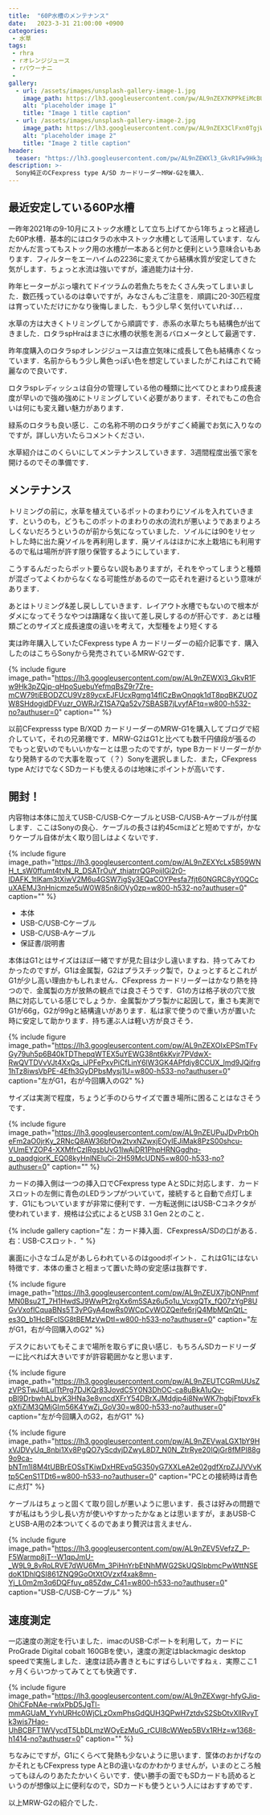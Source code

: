 ```yaml
---
title:  "60P水槽のメンテナンス"
date:   2023-3-31 21:00:00 +0900
categories: 
 - 水草
tags:
 - rhra
 - rオレンジジュース
 - rパウーナニ
 - 
gallery:
  - url: /assets/images/unsplash-gallery-image-1.jpg
    image_path: https://lh3.googleusercontent.com/pw/AL9nZEX7KPPkEiMcBUSvhEEupABrWoR_JIFnY7lvhig_GVel7MZD1eCaHszcAbsYbcX8P1WTjZEAWWnW7wC8pUkpw8zXfpyXwWrhy4I_FwQOaT6RucRYqfVt4mlzEQwgSPBcH8LZAUnmVBY22z_vfiQo_Ttb=w800-h533-no?authuser=0
    alt: "placeholder image 1"
    title: "Image 1 title caption"
  - url: /assets/images/unsplash-gallery-image-2.jpg
    image_path: https://lh3.googleusercontent.com/pw/AL9nZEX3ClFxn0TgjWzOhST_1KBWN6N4_zzjFdV1t48RJR07sRfptxzEivq0kFOeWK4MkNlBTxsQdds3BbHd5JSIsd6r8oXOX82J6dlFCz88xMgK2Pi8ukVieoAWyNNVCRpZH8d1qM6KWnFyN9QYtcO5uu0w=w800-h533-no?authuser=0
    alt: "placeholder image 2"
    title: "Image 2 title caption"
header:
  teaser: "https://lh3.googleusercontent.com/pw/AL9nZEWXl3_GkvR1Fw9Hk3pZQjp-qHpoSuebuYefmqBsZ9r7Zre-mCW79tiEBODZCU9Vz89ycxEJFUcxRgmg14fICzBwOnqgk1dT8pqBKZUOZW8SHdogidDFVuzr_OWRJrZ1SA7Qa52v7SBASB7jLvyfAFtq=w800-h532-no?authuser=0"
description: >-
  Sony純正のCFexpress type A/SD カードリーダーMRW-G2を購入．
---
```


## 最近安定している60P水槽

一昨年2021年の9-10月にストック水槽として立ち上げてから1年ちょっと経過した60P水槽．基本的にはロタラの水中ストック水槽として活用しています．なんだかんだ言ってもストック用の水槽が一本あると何かと便利という意味合いもあります．フィルターをエーハイムの2236に変えてから結構水質が安定してきた気がします．ちょっと水流は強いですが，濾過能力は十分．



昨年ヒーターがぶっ壊れてドイツラムの若魚たちをたくさん失ってしまいました．数匹残っているのは幸いですが，みなさんもご注意を．順調に20-30匹程度は育っていただけにかなり後悔しました．もう少し早く気付いていれば．．．


水草の方は大きくトリミングしてから順調です．赤系の水草たちも結構色が出てきました．ロタラspHraはまさに水槽の状態を測るバロメータとして最適です．



昨年度購入のロタラspオレンジジュースは直立気味に成長して色も結構赤くなっています．名前からもう少し黄色っぽい色を想定していましたがこれはこれで綺麗なので良いです．



ロタラspレディッシュは自分の管理している他の種類に比べてひとまわり成長速度が早いので強め強めにトリミングしていく必要があります．それでもこの色合いは何にも変え難い魅力があります．


緑系のロタラも良い感じ．この名称不明のロタラがすごく綺麗でお気に入りなのですが，詳しい方いたらコメントください．





水草紹介はこのくらいにしてメンテナンスしていきます．3週間程度出張で家を開けるのでその準備です．


## メンテナンス

トリミングの前に，水草を植えているポットのまわりにソイルを入れていきます．というのも，どうもこのポットのまわりの水の流れが悪いようであまりよろしくないだろうというのが前から気になっていました．ソイルには90をリセットした時に出た廃ソイルを再利用します．廃ソイルはほかに水上栽培にも利用するので私は場所が許す限り保管するようにしています．




こうするんだったらポット要らない説もありますが，それをやってしまうと種類が混ざってよくわからなくなる可能性があるので一応それを避けるという意味があります．



あとはトリミング&差し戻ししていきます．レイアウト水槽でもないので根本がダメになってそうなやつは躊躇なく抜いて差し戻しするのが肝心です．あとは種類ごとのサイズと成長速度の違いを考えて，大型種をより短くする










実は昨年購入していたCFexpress type A カードリーダーの紹介記事です．購入したのはこちらSonyから発売されているMRW-G2です．

{% include figure image_path="https://lh3.googleusercontent.com/pw/AL9nZEWXl3_GkvR1Fw9Hk3pZQjp-qHpoSuebuYefmqBsZ9r7Zre-mCW79tiEBODZCU9Vz89ycxEJFUcxRgmg14fICzBwOnqgk1dT8pqBKZUOZW8SHdogidDFVuzr_OWRJrZ1SA7Qa52v7SBASB7jLvyfAFtq=w800-h532-no?authuser=0" caption="" %}


以前CFexpresss type B/XQD カードリーダーのMRW-G1を購入してブログで紹介していて，それの兄弟機です．MRW-G2はG1と比べても数千円値段が張るのでもっと安いのでもいいかなーとは思ったのですが，type Bカードリーダーがかなり発熱するので大事を取って（？）Sonyを選択しました．また，CFexpress type AだけでなくSDカードも使えるのは地味にポイントが高いです．


## 開封！

内容物は本体に加えてUSB-C/USB-CケーブルとUSB-C/USB-Aケーブルが付属します．ここはSonyの良心．ケーブルの長さは約45cmほどと短めですが，かなりケーブル自体が太く取り回しはよくないです．

{% include figure image_path="https://lh3.googleusercontent.com/pw/AL9nZEXYcLx5B59WNH_t_sW0ffumt4tvN_R_DSATrOuY_thiatrrQGPoijlGi2r0-lDAFK_1tlKam3tXiwV2M6u4GSW7igSy3EQaCOYPesfa7fjt60NGRC8yY0QCcuXAEMJ3nHnicmze5uW0W85n8iOVy0zp=w800-h532-no?authuser=0" caption="" %}

- 本体
- USB-C/USB-Cケーブル
- USB-C/USB-Aケーブル
- 保証書/説明書

本体はG1とはサイズはほぼ一緒ですが見た目は少し違いますね．持ってみてわかったのですが，G1は金属製，G2はプラスチック製で，ひょっとするとこれがG1が少し高い理由かもしれません．CFexpress カードリーダーはかなり熱を持つので．金属製の方が放熱の観点では良さそうです．G1の方は格子状の穴で放熱に対応している感じでしょうか．金属製かプラ製かに起因して，重さも実測でG1が66g，G2が99gと結構違いがあります．私は家で使うので重い方が置いた時に安定して助かります．持ち運ぶ人は軽い方が良さそう．

{% include figure image_path="https://lh3.googleusercontent.com/pw/AL9nZEXOIxEPSmTFvGy79uh5p6B40kTDThepqWTEX5uYEWG38nt6kKvjr7PVdwX-RwQVTDVvVJt4XxQs_iJPFePxvPiCfLinY6lW3GK4APfdjy8CCUX_lmd9JQifrg1hTz8iwsVbPE-4Efh3GyDPbsMysj1U=w800-h533-no?authuser=0" caption="左がG1，右が今回購入のG2" %}

サイズは実測で程度，ちょうど手のひらサイズで置き場所に困ることはなさそうです．

{% include figure image_path="https://lh3.googleusercontent.com/pw/AL9nZEUPuJDvPrbOheFm2aO0jrKy_2RNcQ8AW36bfOw2tvxNZwxjEOyIEJiMak8PzS00shcu-VUmEYZOP4-XXMfrCzIRgsbUvG1lwAjDR1PhpHRNGgdhq-q_paqdgjorK_EQ08kyHnlNEluCi-2H59McUDN5=w800-h533-no?authuser=0" caption="" %}

カードの挿入側は一つの挿入口でCFexpress type AとSDに対応します．カードスロットの左側に青色のLEDランプがついていて，接続すると自動で点灯します．G1にもついていますが非常に便利です．一方転送側にはUSB-Cコネクタが使われています．規格は公式によるとUSB 3.1 Gen 2とのこと．

{% include gallery caption="左：カード挿入面．CFexpressA/SDの口がある．右：USB-Cスロット．" %}

裏面に小さなゴム足があしらわれているのはgoodポイント．これはG1にはない特徴です．本体の重さと相まって置いた時の安定感は抜群です．

{% include figure image_path="https://lh3.googleusercontent.com/pw/AL9nZEUX7jbONPnmfMN0Bsu2T_7H1HwdSJ9WwPt2rgXx6m5SAz6u5o1u_VcxgQTx_fQ07zYgP8UGvVxoflCquaBNs5T3yPGyA4pwRs0WCpCvWOZQeife6rjQ4MbMQnQtL-es3O_b1HcBFcISG8tBEMzVwDtI=w800-h533-no?authuser=0" caption="左がG1，右が今回購入のG2" %}

デスクにおいてもそこまで場所を取らずに良い感じ．もちろんSDカードリーダーに比べれば大きいですが許容範囲かなと思います．

{% include figure image_path="https://lh3.googleusercontent.com/pw/AL9nZEUTCGRmUUsZzVPSTwJ4ILuITtPrg7DJKQr83JovdC5Y0N3DhOC-ca8uBkA1uQv-pBl9DrbwhALbyK3HNa3e8vncdXFrY54DBrXJMddjp4i8NwWK7hgbjFtpvxFkqXfiZiM3QMjGIm56K4YwZj_GoV30=w800-h533-no?authuser=0" caption="左が今回購入のG2，右がG1" %}

{% include figure image_path="https://lh3.googleusercontent.com/pw/AL9nZEVwaLGX1bY9HxVJDVyUq_8nbi1Xv8PgQO7yScdvjDZwyL8D7_N0N_ZtrRye20IQjGr8fMPI88g9o9ca-bNTm1l8M4tUBBrEOSsTKiwDxHREvq5G350yG7XXLeA2e02gdfXrpZJJVVvKtp5CenS1TDt6=w800-h533-no?authuser=0" caption="PCとの接続時は青色に点灯" %}

ケーブルはちょっと固くて取り回しが悪いように思います．長さは好みの問題ですが私はもう少し長い方が使いやすかったかなぁとは思いますが，まあUSB-CとUSB-A用の2本ついてくるのであまり贅沢は言えません．

{% include figure image_path="https://lh3.googleusercontent.com/pw/AL9nZEV5VefzZ_P-F5Warmp8jT--W1qpJmU-_W9L9_8vRoLRVE7dWU6Mm_3PiHnYrbEtNhMWG2SkUQSIpbmcPwWttNSEdoK1DhlQSI861ZNQ9GoOtXtOVzxf4xak8mn-Yj_L0m2m3q6DQFfuy_q85Zdw_C41=w800-h533-no?authuser=0" caption="USB-C/USB-Cケーブル" %}


## 速度測定

一応速度の測定を行いました．imacのUSB-Cポートを利用して，カードにProGrade Digital cobalt 160GBを使い，速度の測定はblackmagic desktop speedで実施しました．速度は読み書きともにすばらしいですねぇ．実際ここ1ヶ月くらいつかってみてとても快適です．

{% include figure image_path="https://lh3.googleusercontent.com/pw/AL9nZEXwgr-hfyGJiq-OhiCFpNAe-rwlxPbD5JgTl-mmAGUaM_YvhURHc0WjCLzOxmPhsGdQUH3QPwH7ztdvS2SbOtvXllRvyTk3wis7Hao-UhBCBFT1WVycdT5LbDLmzWOyEzMuG_rCUI8cWWep5BVx1RHz=w1368-h1414-no?authuser=0" caption="" %}

ちなみにですが，G1にくらべて発熱も少ないように思います．筐体のおかげなのかそれともCFexpress type AとBの違いなのかわかりませんが，いまのところ触ってもほんのりあたたかいくらいです．使い勝手の面でもSDカードも読めるというのが想像以上に便利なので，SDカードも使うという人にはおすすめです．

以上MRW-G2の紹介でした．
